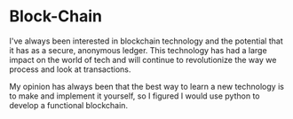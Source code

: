 # Block-Chain
I've always been interested in blockchain technology and the potential that it has as a secure, anonymous ledger. This technology has had a large impact on the world of tech and will continue to revolutionize the way we process and look at transactions. 

My opinion has always been that the best way to learn a new technology is to make and implement it yourself, so I figured I would use python to develop a functional blockchain.
